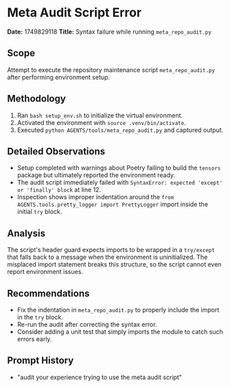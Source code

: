 # Meta Audit Script Error

**Date:** 1749829118
**Title:** Syntax failure while running `meta_repo_audit.py`

## Scope
Attempt to execute the repository maintenance script `meta_repo_audit.py` after performing environment setup.

## Methodology
1. Ran `bash setup_env.sh` to initialize the virtual environment.
2. Activated the environment with `source .venv/bin/activate`.
3. Executed `python AGENTS/tools/meta_repo_audit.py` and captured output.

## Detailed Observations
- Setup completed with warnings about Poetry failing to build the `tensors` package but ultimately reported the environment ready.
- The audit script immediately failed with `SyntaxError: expected 'except' or 'finally' block` at line 12.
- Inspection shows improper indentation around the `from AGENTS.tools.pretty_logger import PrettyLogger` import inside the initial `try` block.

## Analysis
The script's header guard expects imports to be wrapped in a `try/except` that falls back to a message when the environment is uninitialized. The misplaced import statement breaks this structure, so the script cannot even report environment issues.

## Recommendations
- Fix the indentation in `meta_repo_audit.py` to properly include the import in the `try` block.
- Re-run the audit after correcting the syntax error.
- Consider adding a unit test that simply imports the module to catch such errors early.

## Prompt History
- "audit your experience trying to use the meta audit script"
